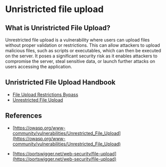 # **Unristricted file upload**

## **What is Unristricted File Upload?** ##
Unrestricted file upload is a vulnerability where users can upload files without proper validation or restrictions. This can allow attackers to upload malicious files, such as scripts or executables, which can then be executed on the server. It poses a significant security risk as it enables attackers to compromise the server, steal sensitive data, or launch further attacks on users accessing the application.

## **Unristricted File Upload Handbook** ##

- [File Upload Restrictions Bypass](https://app.box.com/s/47yw5jdndm1m3dbjk56ajteum7ywgruf)
- [Unrestricted File Upload](../../attachments/Unrestricted_File_Upload.pdf)

## **References** ##

- [https://owasp.org/www-community/vulnerabilities/Unrestricted_File_Upload](https://owasp.org/www-community/vulnerabilities/Unrestricted_File_Upload)

- [https://portswigger.net/web-security/file-upload](https://portswigger.net/web-security/file-upload)